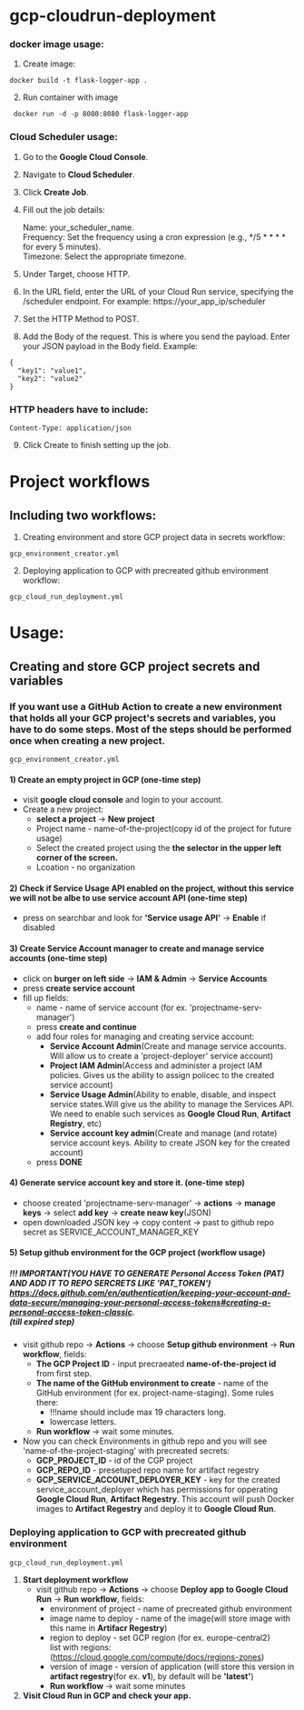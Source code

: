 # gcp-cloudrun-deployment

### docker image usage:
1) Create image:
```
docker build -t flask-logger-app .
```
2) Run container with image
```
 docker run -d -p 8080:8080 flask-logger-app
 ```

### Cloud Scheduler usage:

1) Go to the <strong>Google Cloud Console</strong>. <br>

2) Navigate to <strong>Cloud Scheduler</strong>. <br>

3) Click <strong>Create Job</strong>. <br>

4) Fill out the job details: <br>

    Name: your_scheduler_name. <br>
    Frequency: Set the frequency using a cron expression (e.g., */5 * * * * for every 5 minutes). <br>
    Timezone: Select the appropriate timezone.

5) Under Target, choose HTTP.

6) In the URL field, enter the URL of your Cloud Run service, specifying the /scheduler endpoint. For example: https://your_app_ip/scheduler <br>

7) Set the HTTP Method to POST.

8) Add the Body of the request. This is where you send the payload. Enter your JSON payload in the Body field. Example:
```
{
  "key1": "value1",
  "key2": "value2"
}
```
### HTTP headers have to include:
```
Content-Type: application/json
```
9) Click Create to finish setting up the job.


# Project workflows
## Including two workflows:
1) Creating environment and store GCP project data in secrets workflow:
```
gcp_environment_creator.yml
```
2) Deploying application to GCP with precreated github environment workflow:
```
gcp_cloud_run_deployment.yml
```

# Usage:
## Creating and store GCP project secrets and variables
### If you want use a GitHub Action to create a new environment that holds all your GCP project's secrets and variables, you have to do some steps. Most of the steps should be performed once when creating a new project.
```
gcp_environment_creator.yml
```
#### 1) Create an empty project in GCP (one-time step)
   - visit <strong>google cloud console</strong> and login to your account.
   - Create a new project: </br> 
        - <strong>select a project</strong> -> <strong>New project</strong>
        - Project name - name-of-the-project(copy id of the project for future usage)
        - Select the created project using the <strong>the selector in the upper left corner of the screen.</strong>
        - Lcoation - no organization
#### 2) Check if Service Usage API enabled on the project, without this service we will not be albe to use service account API (one-time step)
   - press on searchbar and look for <strong>'Service usage API'</strong> -> <strong>Enable</strong> if disabled
#### 3) Create Service Account manager to create and manage service accounts (one-time step)
   - click on <strong>burger on left side</strong> -> <strong>IAM & Admin</strong> -> <strong>Service Accounts</strong>
   - press <strong>create service account</strong>
   - fill up fields:
     - name - name of service account (for ex. 'projectname-serv-manager')
     - press <strong>create and continue</strong>
     - add four roles for managing and creating service account:
       - <strong>Service Account Admin</strong>(Create and manage service accounts. Will allow us to create a 'project-deployer' service account)
       - <strong>Project IAM Admin</strong>(Access and administer a project IAM policies. Gives us the ability to assign policec to the created service account)
       - <strong>Service Usage Admin</strong>(Ability to enable, disable, and inspect service states.Will give us the ability to manage the Services API. We need to enable such services as <strong>Google Cloud Run</strong>, <strong>Artifact Registry</strong>, etc)
       - <strong>Service account key admin</strong>(Create and manage (and rotate) service account keys. Ability to create JSON key for the created account)
     - press <strong>DONE</strong>
#### 4) Generate service account key and store it. (one-time step)
   - choose created 'projectname-serv-manager' -> <strong>actions</strong> -> <strong>manage keys</strong> -> select <strong>add key</strong> -> <strong>create neaw key</strong>(JSON)
   - open downloaded JSON key -> copy content -> past to github repo secret as SERVICE_ACCOUNT_MANAGER_KEY
#### 5) Setup github environment for the GCP project (workflow usage)
##### !!! IMPORTANT(YOU HAVE TO GENERATE Personal Access Token (PAT) AND ADD IT TO REPO SERCRETS LIKE 'PAT_TOKEN')<br> https://docs.github.com/en/authentication/keeping-your-account-and-data-secure/managing-your-personal-access-tokens#creating-a-personal-access-token-classic. <br> (till expired step)
   - visit github repo -> <strong>Actions</strong> -> choose <strong>Setup github environment</strong> -> <strong>Run workflow</strong>, fields:
     - <strong>The GCP Project ID</strong> - input precraeated <strong>name-of-the-project id</strong> from first step.
     - <strong>The name of the GitHub environment to create</strong> - name of the GitHub environment (for ex. project-name-staging). Some rules there:
       - !!!name should include max 19 characters long.
       - lowercase letters.
      - <strong>Run workflow</strong> -> wait some minutes.
   - Now you can check Environments in github repo and you will see 'name-of-the-project-staging' with precreated secrets:
        - <strong>GCP_PROJECT_ID</strong> - id of the CGP project
        - <strong>GCP_REPO_ID</strong> - presetuped repo name for artifact regestry
        - <strong>GCP_SERVICE_ACCOUNT_DEPLOYER_KEY</strong> - key for the created service_account_deployer which has permissions for opperating <strong>Google Cloud Run</strong>, <strong>Artifact Regestry</strong>. This account will push Docker images to <strong>Artifact Regestry</strong> and deploy it to <strong>Google Cloud Run</strong>. <br>
### Deploying application to GCP with precreated github environment
```
gcp_cloud_run_deployment.yml
```
1) <strong>Start deployment workflow</strong>
   - visit github repo -> <strong>Actions</strong> -> choose <strong>Deploy app to Google Cloud Run</strong> -> <strong>Run workflow</strong>, fields:
     - environment of project - name of precreated github environment
     - image name to deploy - name of the image(will store image with this name in <strong>Artifacr Regestry</strong>)
     - region to deploy - set GCP region (for ex. europe-central2)<br> list with regions:<br>(https://cloud.google.com/compute/docs/regions-zones)
     - version of image - version of application (will store this version in <strong>artifact regestry</strong>(for ex. <strong>v1</strong>), by default will be <strong>'latest'</strong>)
     - <strong>Run workflow</strong> -> wait some minutes
2) <strong>Visit Cloud Run in GCP and check your app.</strong>